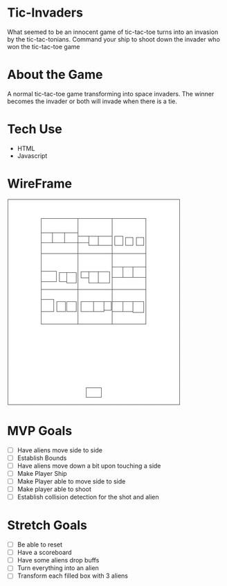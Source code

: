 # Tic-Invaders
What seemed to be an innocent game of tic-tac-toe turns into an invasion by the tic-tac-tonians.
Command your ship to shoot down the invader who won the tic-tac-toe game

# About the Game
A normal tic-tac-toe game transforming into space invaders. The winner becomes the invader or both will invade when there is a tie.

# Tech Use
- HTML
- Javascript

# WireFrame
![](./img/Wireframe.PNG)

# MVP Goals
- [ ] Have aliens move side to side
- [ ] Establish Bounds
- [ ] Have aliens move down a bit upon touching a side
- [ ] Make Player Ship
- [ ] Make Player able to move side to side
- [ ] Make player able to shoot
- [ ] Establish collision detection for the shot and alien

# Stretch Goals
- [ ] Be able to reset
- [ ] Have a scoreboard
- [ ] Have some aliens drop buffs
- [ ] Turn everything into an alien
- [ ] Transform each filled box with 3 aliens

